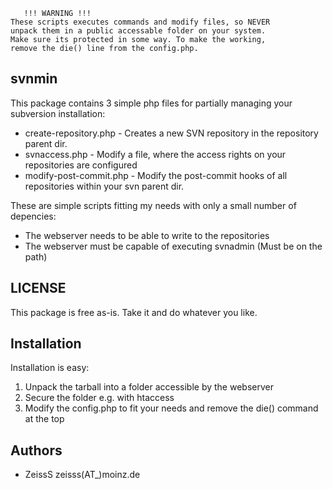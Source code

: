 
       !!! WARNING !!!
	These scripts executes commands and modify files, so NEVER 
	unpack them in a public accessable folder on your system.
	Make sure its protected in some way. To make the working,
	remove the die() line from the config.php.


svnmin
------
This package contains 3 simple php files for partially managing your subversion installation:

* create-repository.php - Creates a new SVN repository in the repository parent dir.
* svnaccess.php - Modify a file, where the access rights on your repositories are configured
* modify-post-commit.php - Modify the post-commit hooks of all repositories within your svn parent dir.

These are simple scripts fitting my needs with only a small number of depencies:
* The webserver needs to be able to write to the repositories
* The webserver must be capable of executing svnadmin (Must be on the path)

LICENSE
------
This package is free as-is. Take it and do whatever you like. 

Installation
------------
Installation is easy: 
1. Unpack the tarball into a folder accessible by the webserver
2. Secure the folder e.g. with htaccess
3. Modify the config.php to fit your needs and remove the die() command at the top

Authors 
-------
* ZeissS zeisss(AT_)moinz.de
